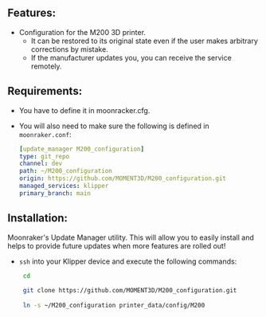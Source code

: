 ## Features:

* Configuration for the M200 3D printer.
  - It can be restored to its original state even if the user makes arbitrary corrections by mistake.
  - If the manufacturer updates you, you can receive the service remotely.
 
## Requirements:

* You have to define it in moonracker.cfg.
* You will also need to make sure the following is defined in `moonraker.conf`:
  
    ```yaml
    [update_manager M200_configuration]
    type: git_repo
    channel: dev
    path: ~/M200_configuration
    origin: https://github.com/MOMENT3D/M200_configuration.git
    managed_services: klipper
    primary_branch: main

    ```

## Installation:

Moonraker's Update Manager utility. This will allow you to easily install and helps to provide future updates when more features are rolled out!

* `ssh` into your Klipper device and execute the following commands:
   ```bash
    cd
    
    git clone https://github.com/MOMENT3D/M200_configuration.git
    
    ln -s ~/M200_configuration printer_data/config/M200

    ```    
